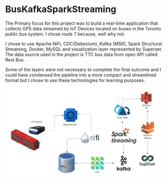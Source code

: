 # BusKafkaSparkStreaming

The Primary focus for this project was to build a real-time applicaiton that collects GPS data streamed by IoT Devices located on buses in the Toronto public bus system.  I chose route 7 because, well why not.

I chose to use Apache NiFi, CDC(Debezium), Kafka (MSK), Spark Structural Streaming, Docker, MySQL and visualization layer represented by Superset. The data source used in the project is TTC bus data from open API called Rest Bus. 

Some of the layers were not necessary to complete the final outcome and I could have condensed the pipeline into a more compact and streamlined format but I chose to use these technologies for learning purposes.


![](https://github.com/quinlayen/BusKafkaSparkStreaming/blob/master/architecture_diagram.png)
